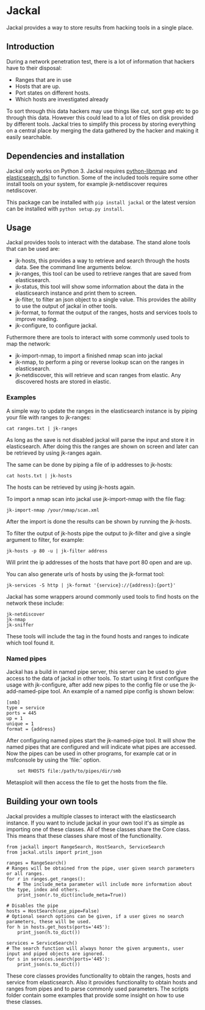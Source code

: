 # Jackal
Jackal provides a way to store results from hacking tools in a single place.


## Introduction
During a network penetration test, there is a lot of information that hackers have to their disposal:
- Ranges that are in use
- Hosts that are up.
- Port states on different hosts.
- Which hosts are investigated already

To sort through this data hackers may use things like cut, sort grep etc to go through this data. However this could lead to a lot of files on disk provided by different tools.
Jackal tries to simplify this process by storing everything on a central place by merging the data gathered by the hacker and making it easily searchable.


## Dependencies and installation
Jackal only works on Python 3.
Jackal requires [python-libnmap](https://github.com/savon-noir/python-libnmap) and [elasticsearch_dsl](https://github.com/elastic/elasticsearch-dsl-py) to function. Some of the included tools require some other install tools on your system, for example jk-netdiscover requires netdiscover.

This package can be installed with `pip install jackal` or the latest version can be installed with `python setup.py install`.

## Usage

Jackal provides tools to interact with the database. The stand alone tools that can be used are:
- jk-hosts, this provides a way to retrieve and search through the hosts data. See the command line arguments below.
- jk-ranges, this tool can be used to retrieve ranges that are saved from elasticsearch.
- jk-status, this tool will show some information about the data in the elasticsearch instance and print them to screen.
- jk-filter, to filter an json object to a single value. This provides the ability to use the output of jackal in other tools.
- jk-format, to format the output of the ranges, hosts and services tools to improve reading.
- jk-configure, to configure jackal.

Futhermore there are tools to interact with some commonly used tools to map the network:
- jk-import-nmap, to import a finished nmap scan into jackal
- jk-nmap, to perform a ping or reverse lookup scan on the ranges in elasticsearch.
- jk-netdiscover, this will retrieve and scan ranges from elastic. Any discovered hosts are stored in elastic.

### Examples

A simple way to update the ranges in the elasticsearch instance is by piping your file with ranges to jk-ranges:
```
cat ranges.txt | jk-ranges
```
As long as the save is not disabled jackal will parse the input and store it in elasticsearch.
After doing this the ranges are shown on screen and later can be retrieved by using jk-ranges again.

The same can be done by piping a file of ip addresses to jk-hosts:
```
cat hosts.txt | jk-hosts
```

The hosts can be retrieved by using jk-hosts again.

To import a nmap scan into jackal use jk-import-nmap with the file flag:
```
jk-import-nmap /your/nmap/scan.xml
```
After the import is done the results can be shown by running the jk-hosts.

To filter the output of jk-hosts pipe the output to jk-filter and give a single argument to filter, for example:
```
jk-hosts -p 80 -u | jk-filter address
```
Will print the ip addresses of the hosts that have port 80 open and are up.

You can also generate urls of hosts by using the jk-format tool:
```
jk-services -S http | jk-format '{service}://{address}:{port}'
```

Jackal has some wrappers around commonly used tools to find hosts on the network these include:
```
jk-netdiscover
jk-nmap
jk-sniffer
```
These tools will include the tag in the found hosts and ranges to indicate which tool found it.

### Named pipes
Jackal has a build in named pipe server, this server can be used to give access to the data of jackal in other tools.
To start using it first configure the usage with jk-configure, after add new pipes to the config file or use the jk-add-named-pipe tool.
An example of a named pipe config is shown below:

```
[smb]
type = service
ports = 445
up = 1
unique = 1
format = {address}
```

After configuring named pipes start the jk-named-pipe tool. It will show the named pipes that are configured and will indicate what pipes are accessed.
Now the pipes can be used in other programs, for example cat or in msfconsole by using the 'file:' option.

```
    set RHOSTS file:/path/to/pipes/dir/smb
```

Metasploit will then access the file to get the hosts from the file.


## Building your own tools
Jackal provides a multiple classes to interact with the elasticsearch instance. If you want to include jackal in your own tool it's as simple as importing one of these classes.
All of these classes share the Core class. This means that these classes share most of the functionality.
```
from jackall import RangeSearch, HostSearch, ServiceSearch
from jackal.utils import print_json

ranges = RangeSearch()
# Ranges will be obtained from the pipe, user given search parameters or all ranges.
for r in ranges.get_ranges():
    # The include_meta parameter will include more information about the type, index and others.
    print_json(r.to_dict(include_meta=True))

# Disables the pipe
hosts = HostSearch(use_pipe=False)
# Optional search options can be given, if a user gives no search parameters, these will be used.
for h in hosts.get_hosts(ports='445'):
    print_json(h.to_dict())

services = ServiceSearch()
# The search function will always honor the given arguments, user input and piped objects are ignored.
for s in services.search(ports='445'):
    print_json(s.to_dict())
```

These core classes provides functionality to obtain the ranges, hosts and service from elasticsearch. Also it provides functionality to obtain hosts and ranges from pipes and to parse commonly used parameters.
The scripts folder contain some examples that provide some insight on how to use these classes.
